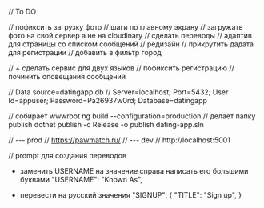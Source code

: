 
// To DO

// пофиксить загрузку фото
// шаги по главному экрану
// загружать фото на свой сервер а не на cloudinary
// сделать переводы
// адаптив для страницы со списком сообщений
// редизайн
// прикрутить дадата для регистрации
// добавить в фильтр город

// + сделать сервис для двух языков
// пофиксить регистрацию
// починить оповещания сообщений

// Data source=datingapp.db
// Server=localhost; Port=5432; User Id=appuser; Password=Pa26937w0rd; Database=datingapp


// собирает wwwroot
ng build --configuration=production
// делает папку publish
dotnet publish -c Release -o publish dating-app.sln


// --- prod
// https://pawmatch.ru/
// --- dev
// http://localhost:5001


// prompt для создания переводов
- заменить USERNAME на значение справа написать его большими буквами
"USERNAME": "Known As",

- перевести на русский значения
"SIGNUP": {
    "TITLE": "Sign up",
}